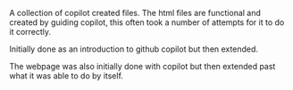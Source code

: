 A collection of copilot created files.  The html files are functional and created by guiding copilot, this often took a number of attempts for it to do it correctly.

Initially done as an introduction to github copilot but then extended.

The webpage was also initially done with copilot but then extended past what it was able to do by itself.